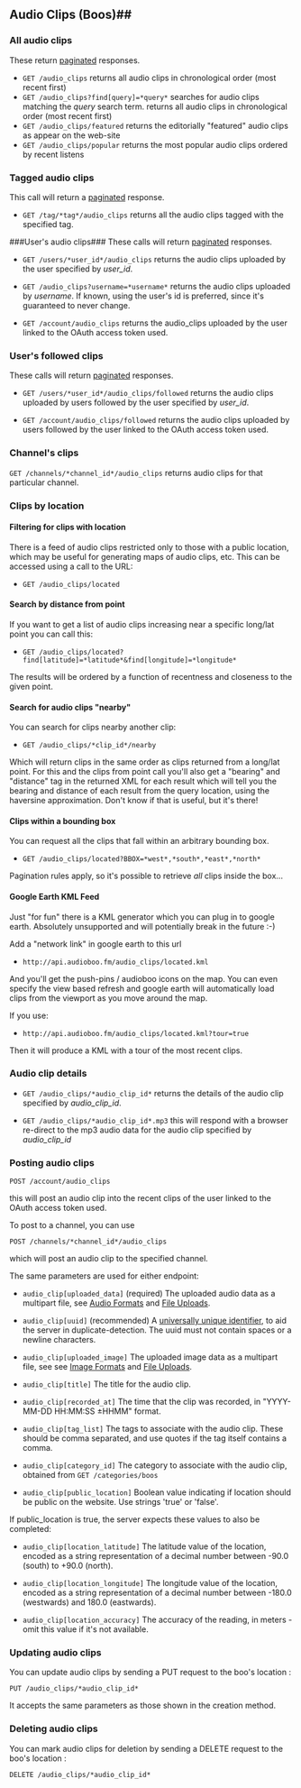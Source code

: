 ## Audio Clips (Boos)##

### All audio clips ###

These return [paginated](https://github.com/audioboo/api/blob/master/sections/pagination.md) responses.

 * `GET /audio_clips`
  returns all audio clips in chronological order (most recent first)
 * `GET /audio_clips?find[query]=*query*`
  searches for audio clips matching the *query* search term.
  returns all audio clips in chronological order (most recent first)
 * `GET /audio_clips/featured`
  returns the editorially "featured" audio clips as appear on the web-site
 * `GET /audio_clips/popular`
  returns the most popular audio clips ordered by recent listens

### Tagged audio clips ###
This call will return a [paginated](https://github.com/audioboo/api/blob/master/sections/pagination.md) response.

 * `GET /tag/*tag*/audio_clips`
  returns all the audio clips tagged with the specified tag.

###User's audio clips###
These calls will return [paginated](https://github.com/audioboo/api/blob/master/sections/pagination.md) responses.

 * `GET /users/*user_id*/audio_clips`
  returns the audio clips uploaded by the user specified by *user_id*.

 * `GET /audio_clips?username=*username*`
  returns the audio clips uploaded by *username*.  If known, using the user's id is preferred, since it's guaranteed to never change.

 * `GET /account/audio_clips`
  returns the audio_clips uploaded by the user linked to the OAuth access token used.

### User's followed clips ###
These calls will return [paginated](https://github.com/audioboo/api/blob/master/sections/pagination.md) responses.

 * `GET /users/*user_id*/audio_clips/followed`
  returns the audio clips uploaded by users followed by the user specified by *user_id*.

 * `GET /account/audio_clips/followed`
  returns the audio clips uploaded by users followed by the user linked to the OAuth access token used.

### Channel's clips ###

`GET /channels/*channel_id*/audio_clips` returns audio clips for that particular channel.



### Clips by location ###

#### Filtering for clips with location ####
There is a feed of audio clips restricted only to those with a public location, which may be useful for generating maps of audio clips, etc.
This can be accessed using a call to the URL:

 * `GET /audio_clips/located`

#### Search by distance from point ####
If you want to get a list of audio clips increasing near a specific long/lat point you can call this:

 * `GET /audio_clips/located?find[latitude]=*latitude*&find[longitude]=*longitude*`

The results will be ordered by a function of recentness and closeness to the given point.

#### Search for audio clips "nearby" ####
You can search for clips nearby another clip:

 * `GET /audio_clips/*clip_id*/nearby`

Which will return clips in the same order as clips returned from a long/lat point. For this and the clips from point call you'll also get a "bearing" and "distance" tag in the returned XML for each result which will tell you the bearing and distance of each result from the query location, using the haversine approximation. Don't know if that is useful, but it's there!

#### Clips within a bounding box ####
You can request all the clips that fall within an arbitrary bounding box.

 * `GET /audio_clips/located?BBOX=*west*,*south*,*east*,*north*`

Pagination rules apply, so it's possible to retrieve *all* clips inside the box...

#### Google Earth KML Feed ####

Just "for fun" there is a KML generator which you can plug in to google earth. Absolutely unsupported and will potentially break in the future :-)

Add a "network link" in google earth to this url

 * `http://api.audioboo.fm/audio_clips/located.kml`

And you'll get the push-pins / audioboo icons on the map. You can even specify the view based refresh and google earth will automatically load clips from the viewport as you move around the map.

If you use:

 * `http://api.audioboo.fm/audio_clips/located.kml?tour=true`

Then it will produce a KML with a tour of the most recent clips.

### Audio clip details ###

 * `GET /audio_clips/*audio_clip_id*`
  returns the details of the audio clip specified by *audio_clip_id*.

 * `GET /audio_clips/*audio_clip_id*.mp3`
  this will respond with a browser re-direct to the mp3 audio data for the audio clip specified by *audio_clip_id*

### Posting audio clips ###

`POST /account/audio_clips`

this will post an audio clip into the recent clips of the user linked to the OAuth access token used.

To post to a channel, you can use

`POST /channels/*channel_id*/audio_clips`

which will post an audio clip to the specified channel.

The same parameters are used for either endpoint:


 * `audio_clip[uploaded_data]` (required)
  The uploaded audio data as a multipart file, see [Audio Formats](https://github.com/audioboo/api/blob/master/sections/reference_index.md#audio-formats) and [File Uploads](https://github.com/audioboo/api/blob/master/sections/reference_index.md#file-uploads).

 * `audio_clip[uuid]` (recommended)
  A [universally unique identifier](http://en.wikipedia.org/wiki/Universally_unique_identifier), to aid the server in duplicate-detection.  The uuid must not contain spaces or a newline characters.

 * `audio_clip[uploaded_image]`
  The uploaded image data as a multipart file, see see [Image Formats](https://github.com/audioboo/api/blob/master/sections/reference_index.md#image-formats) and [File Uploads](https://github.com/audioboo/api/blob/master/sections/reference_index.md#file-uploads).

 * `audio_clip[title]`
  The title for the audio clip.

 * `audio_clip[recorded_at]`
  The time that the clip was recorded, in "YYYY-MM-DD HH:MM:SS ±HHMM" format.

 * `audio_clip[tag_list]`
  The tags to associate with the audio clip. These should be comma separated, and use quotes if the tag itself contains a comma.

 * `audio_clip[category_id]`
  The category to associate with the audio clip, obtained from `GET /categories/boos`

 * `audio_clip[public_location]`
  Boolean value indicating if location should be public on the website. Use strings 'true' or 'false'.

If public_location is true, the server expects these values to also be completed:

 * `audio_clip[location_latitude]`
  The latitude value of the location, encoded as a string representation of a decimal number between -90.0 (south) to +90.0 (north).

 * `audio_clip[location_longitude]`
  The longitude value of the location, encoded as a string representation of a decimal number between -180.0 (westwards) and 180.0 (eastwards).

 * `audio_clip[location_accuracy]`
  The accuracy of the reading, in meters - omit this value if it's not available.

### Updating audio clips ###

You can update audio clips by sending a PUT request to the boo's location :

`PUT /audio_clips/*audio_clip_id*`

It accepts the same parameters as those shown in the creation method.

### Deleting audio clips ###

You can mark audio clips for deletion by sending a DELETE request to the boo's location :

`DELETE /audio_clips/*audio_clip_id*`
